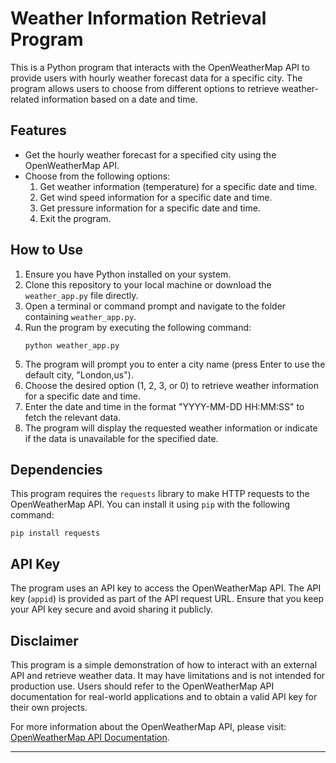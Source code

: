 # Weather Information Retrieval Program

This is a Python program that interacts with the OpenWeatherMap API to provide users with hourly weather forecast data for a specific city. The program allows users to choose from different options to retrieve weather-related information based on a date and time.

## Features

- Get the hourly weather forecast for a specified city using the OpenWeatherMap API.
- Choose from the following options:
  1. Get weather information (temperature) for a specific date and time.
  2. Get wind speed information for a specific date and time.
  3. Get pressure information for a specific date and time.
  0. Exit the program.

## How to Use

1. Ensure you have Python installed on your system.
2. Clone this repository to your local machine or download the `weather_app.py` file directly.
3. Open a terminal or command prompt and navigate to the folder containing `weather_app.py`.
4. Run the program by executing the following command:
   ```
   python weather_app.py
   ```
5. The program will prompt you to enter a city name (press Enter to use the default city, "London,us").
6. Choose the desired option (1, 2, 3, or 0) to retrieve weather information for a specific date and time.
7. Enter the date and time in the format "YYYY-MM-DD HH:MM:SS" to fetch the relevant data.
8. The program will display the requested weather information or indicate if the data is unavailable for the specified date.

## Dependencies

This program requires the `requests` library to make HTTP requests to the OpenWeatherMap API. You can install it using `pip` with the following command:
```
pip install requests
```

## API Key

The program uses an API key to access the OpenWeatherMap API. The API key (`appid`) is provided as part of the API request URL. Ensure that you keep your API key secure and avoid sharing it publicly.

## Disclaimer

This program is a simple demonstration of how to interact with an external API and retrieve weather data. It may have limitations and is not intended for production use. Users should refer to the OpenWeatherMap API documentation for real-world applications and to obtain a valid API key for their own projects.

For more information about the OpenWeatherMap API, please visit: [OpenWeatherMap API Documentation](https://openweathermap.org/api).

---

